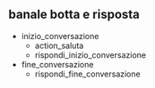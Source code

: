 ## banale botta e risposta
  * inizio_conversazione
    - action_saluta
    - rispondi_inizio_conversazione
  * fine_conversazione
    - rispondi_fine_conversazione
